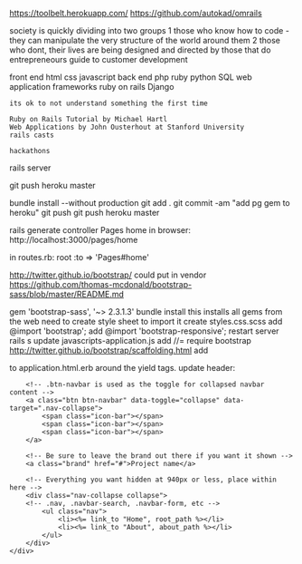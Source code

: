 https://toolbelt.herokuapp.com/
https://github.com/autokad/omrails

society is quickly dividing into two groups
1 those who know how to code - they can manipulate the very structure of the world around them
2 those who dont, their lives are being designed and directed by those that do
entrepreneours guide to customer development

front end html css javascript
back end php ruby python SQL
web application frameworks
	ruby on rails
	Django

	its ok to not understand something the first time

	Ruby on Rails Tutorial by Michael Hartl
	Web Applications by John Ousterhout at Stanford University
	rails casts
	
	hackathons
	
rails server

git push heroku master

bundle install --without production
git add .
git commit -am "add pg gem to heroku"
git push
git push heroku master




rails generate controller Pages home
in browser:	http://localhost:3000/pages/home

in routes.rb:  root :to => 'Pages#home'

http://twitter.github.io/bootstrap/
could put in vendor
https://github.com/thomas-mcdonald/bootstrap-sass/blob/master/README.md

gem 'bootstrap-sass', '~> 2.3.1.3'
bundle install
this installs all gems from the web
need to create style sheet to import it
create styles.css.scss
	add	@import 'bootstrap';
	add @import 'bootstrap-responsive';
restart server
	rails s
update javascripts-application.js
	add //= require bootstrap
http://twitter.github.io/bootstrap/scaffolding.html
	add <div class="container"> to application.html.erb around the yield tags.
update header:
<div class="navbar">
  <div class="navbar-inner">
    <div class="container">
 
    	<!-- .btn-navbar is used as the toggle for collapsed navbar content -->
    	<a class="btn btn-navbar" data-toggle="collapse" data-target=".nav-collapse">
	    	<span class="icon-bar"></span>
	        <span class="icon-bar"></span>
	        <span class="icon-bar"></span>
      	</a>
 
	    <!-- Be sure to leave the brand out there if you want it shown -->
	    <a class="brand" href="#">Project name</a>
 
      	<!-- Everything you want hidden at 940px or less, place within here -->
		<div class="nav-collapse collapse">
        <!-- .nav, .navbar-search, .navbar-form, etc -->
	        <ul class="nav">
				<li><%= link_to "Home", root_path %></li>
				<li><%= link_to "About", about_path %></li>
	        </ul>
      	</div>
    </div>
  </div>
</div>
